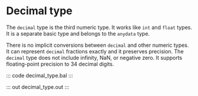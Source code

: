 # Decimal type

The `decimal` type is the third numeric type. It works like `int` and `float` types. It is a separate basic type and belongs to the `anydata` type.

There is no implicit conversions between `decimal` and other numeric types. It can represent `decimal` fractions exactly and it preserves precision. The `decimal` type does not include infinity, NaN, or negative zero. It supports floating-point precision to 34 decimal digits.

::: code decimal_type.bal :::

::: out decimal_type.out :::